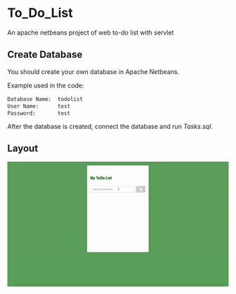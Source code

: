 # To_Do_List

An apache netbeans project of web to-do list with servlet

## Create Database
You should create your own database in Apache Netbeans.

Example used in the code:
```
Database Name:	todolist
User Name:		test
Password:		test
```
After the database is created, connect the database and run *Tasks.sql*.

## Layout
![final layout](layout.gif)
